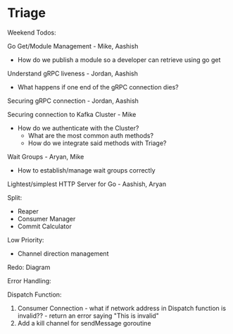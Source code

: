 # Triage

Weekend Todos:

Go Get/Module Management - Mike, Aashish
  - How do we publish a module so a developer can retrieve using go get

Understand gRPC liveness - Jordan, Aashish
  - What happens if one end of the gRPC connection dies?

Securing gRPC connection - Jordan, Aashish

Securing connection to Kafka Cluster - Mike
  - How do we authenticate with the Cluster?
    - What are the most common auth methods?
    - How do we integrate said methods with Triage?

Wait Groups - Aryan, Mike
  - How to establish/manage wait groups correctly

Lightest/simplest HTTP Server for Go - Aashish, Aryan


Split:
  - Reaper
  - Consumer Manager
  - Commit Calculator

Low Priority:
  - Channel direction management

Redo: Diagram

Error Handling:

Dispatch Function:

  1. Consumer Connection - what if network address in Dispatch function is invalid?? 
    - return an error saying "This is invalid" 
  2. Add a kill channel for sendMessage goroutine